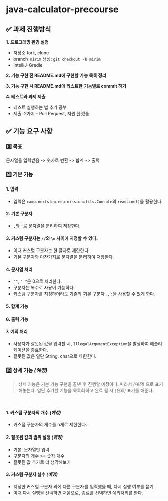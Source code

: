 # java-calculator-precourse

## ✅ 과제 진행방식
**1. 프로그래밍 환경 설정**
- 저장소 fork, clone
- branch` mirim` 생성: `git checkout -b mirim`
- IntelliJ-Gradle

**2. 기능 구현 전 README.md에 구현할 기능 목록 정리**

**3. 기능 구현 시 README.md에 리스트한 기능별로 **commit** 하기**

**4. 테스트와 과제 제출**
- 테스트 실행하는 법 추가 공부
- 제출: 2가지 - Pull Request, 지원 플랫폼
  </br>

## ✅ 기능 요구 사항
### 0️⃣ 목표
문자열을 입력받음 -> 숫자로 변환 -> 합계 -> 출력
</br>

### 1️⃣ 기본 기능
#### 1. 입력
- 입력은 `camp.nextstep.edu.missionutils.Console`의 `readLine()`을 활용한다.
#### 2. 기본 구분자
- `,`와 `:`로 문자열을 분리하여 저장한다.
#### 3. 커스텀 구분자는 `//`와 `\n` 사이에 지정할 수 있다.
- 이때 커스텀 구분자는 한 글자로 제한한다.
- 기본 구분자와 마찬가지로 문자열을 분리하여 저장한다.
#### 4. 문자열 처리
- `""`, `" "`은 0으로 처리한다.
- 구분자는 복수로 사용이 가능하다.
- 커스텀 구분자를 지정하더라도 기존의 기본 구분자 `,`, `:`을 사용할 수 있게 한다.
#### 5. 합계 기능
#### 6. 출력 기능
#### 7. 예외 처리
- 사용자가 잘못된 값을 입력할 시, `IllegalArgumentException`을 발생하여 애플리케이션을 종료한다.
- 잘못된 값은 일단 String, char으로 제한한다.
  </br>

### 2️⃣ 상세 기능 *(예정)*
> 상세 기능은 기본 기능 구현을 끝낸 후 진행할 예정이다. 따라서 *(예정)* 으로 표기해놓는다.
> 일단 추가할 기능을 목록화하고 완료 될 시 *(완료)* 표기를 해준다.
</br>

#### 1. 커스텀 구분자의 개수 *(예정)*
- 커스텀 구분자의 개수를 n개로 제한한다.

#### 2. 잘못된 값의 범위 설정 *(예정)*
- 기본: 문자열만 입력
- 구분자의 개수 >= 숫자 개수
- 잘못된 값 추가로 더 생각해보기
#### 3. 커스텀 구분자 실수 *(예정)*
- 지정한 커스텀 구분자 외에 다른 구분자를 입력했을 때, 다시 실행 여부를 묻기
- 이때 다시 실행을 선택하면 처음으로, 종료를 선택하면 예외처리를 한다.